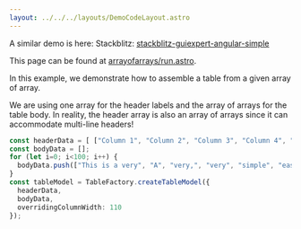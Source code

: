 ```yaml
---
layout: ../../../layouts/DemoCodeLayout.astro
---
```


A similar demo is here: Stackblitz: [stackblitz-guiexpert-angular-simple](https://stackblitz.com/edit/stackblitz-guiexpert-angular-simple)

This page can be found at [arrayofarrays/run.astro](https://github.com/guiexperttable/website-astro/blob/main/src/components/showcase/arrayofarrays/run.astro).

In this example, we demonstrate how to assemble a table from a given array of array.

We are using one array for the header labels and the array of arrays for the table body.
In reality, the header array is also an array of arrays since it can accommodate multi-line headers!

```ts
const headerData = [ ["Column 1", "Column 2", "Column 3", "Column 4", "Column 5", "Column 6", "Column 7"] ];
const bodyData = [];
for (let i=0; i<100; i++) {
  bodyData.push(["This is a very", "A", "very,", "very", "simple", "easy", "demo."]);
}
const tableModel = TableFactory.createTableModel({
  headerData,
  bodyData,
  overridingColumnWidth: 110
});
```


